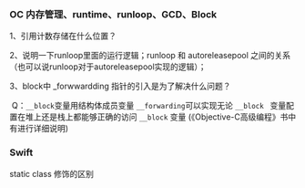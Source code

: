 ### OC 内存管理、runtime、runloop、GCD、Block

1、引用计数存储在什么位置？

2、说明一下runloop里面的运行逻辑；runloop 和 autoreleasepool 之间的关系（也可以说runloop对于autoreleasepool实现的逻辑）；

3、block中 _forwwardding 指针的引入是为了解决什么问题？

​	Q：`__block`变量用结构体成员变量 `__forwarding`可以实现无论 `__block ` 变量配置在堆上还是栈上都能够正确的访问 `__block` 变量 (《Objective-C高级编程》书中有进行详细说明)



### Swift

static class 修饰的区别